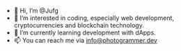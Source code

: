 - 👋 Hi, I’m @Jufg
- 👀 I’m interested in coding, especially web development, cryptocurrencies and blockchain technology.
- 🌱 I’m currently learning development with dApps.
- 📫 You can reach me via info@photogrammer.dev

<!---
Jufg/Jufg is a ✨ special ✨ repository because its `README.md` (this file) appears on your GitHub profile.
You can click the Preview link to take a look at your changes.
--->
